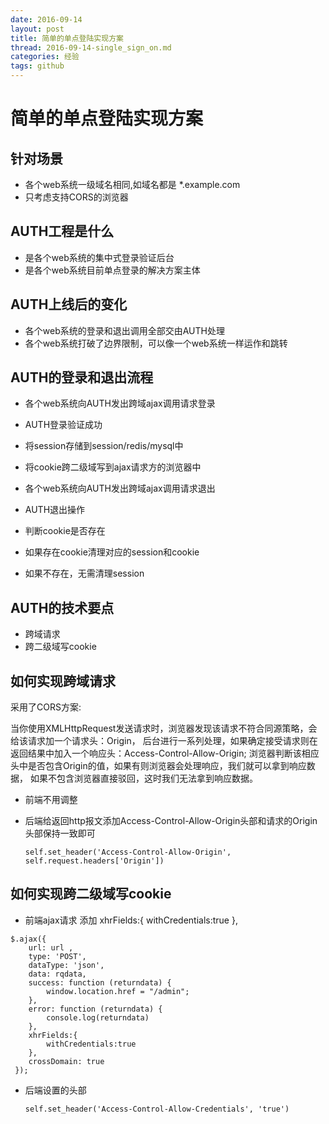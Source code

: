 ```yaml
---
date: 2016-09-14
layout: post
title: 简单的单点登陆实现方案
thread: 2016-09-14-single_sign_on.md
categories: 经验
tags: github
---
```



# 简单的单点登陆实现方案


## 针对场景

* 各个web系统一级域名相同,如域名都是 *.example.com
* 只考虑支持CORS的浏览器


## AUTH工程是什么

* 是各个web系统的集中式登录验证后台
* 是各个web系统目前单点登录的解决方案主体


## AUTH上线后的变化

* 各个web系统的登录和退出调用全部交由AUTH处理
* 各个web系统打破了边界限制，可以像一个web系统一样运作和跳转


## AUTH的登录和退出流程

* 各个web系统向AUTH发出跨域ajax调用请求登录
* AUTH登录验证成功
 * 将session存储到session/redis/mysql中
 * 将cookie跨二级域写到ajax请求方的浏览器中

* 各个web系统向AUTH发出跨域ajax调用请求退出
* AUTH退出操作
 * 判断cookie是否存在
 * 如果存在cookie清理对应的session和cookie
 * 如果不存在，无需清理session


## AUTH的技术要点

* 跨域请求
* 跨二级域写cookie


## 如何实现跨域请求

采用了CORS方案:

当你使用XMLHttpRequest发送请求时，浏览器发现该请求不符合同源策略，会给该请求加一个请求头：Origin，
后台进行一系列处理，如果确定接受请求则在返回结果中加入一个响应头：Access-Control-Allow-Origin;
浏览器判断该相应头中是否包含Origin的值，如果有则浏览器会处理响应，我们就可以拿到响应数据，
如果不包含浏览器直接驳回，这时我们无法拿到响应数据。

* 前端不用调整
* 后端给返回http报文添加Access-Control-Allow-Origin头部和请求的Origin头部保持一致即可

  `self.set_header('Access-Control-Allow-Origin', self.request.headers['Origin'])`


## 如何实现跨二级域写cookie

* 前端ajax请求
添加 xhrFields:{
        withCredentials:true
    },
```
$.ajax({
    url: url ,
    type: 'POST',
    dataType: 'json',
    data: rqdata,
    success: function (returndata) {
        window.location.href = "/admin";
    },
    error: function (returndata) {
        console.log(returndata)
    },
    xhrFields:{
        withCredentials:true
    },
    crossDomain: true
 });
```
* 后端设置的头部

   `self.set_header('Access-Control-Allow-Credentials', 'true')`






